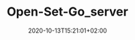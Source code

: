 ---
title: "Open-Set-Go_server"
description: "License of Open-Set-Go_server."
lead: "License of Open-Set-Go_server."
date: 2020-10-13T15:21:01+02:00
lastmod: 2020-10-13T15:21:01+02:00
draft: false
images: []
menu:
  docs:
    parent: "license"
weight: 160
toc: true
---